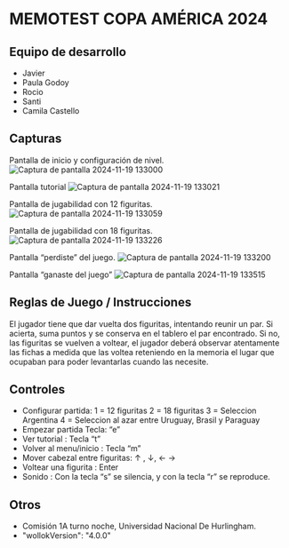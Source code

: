 # MEMOTEST COPA AMÉRICA 2024

## Equipo de desarrollo

- Javier
- Paula Godoy
- Rocio
- Santi
- Camila Castello

## Capturas

Pantalla de inicio y configuración de nivel.
![Captura de pantalla 2024-11-19 133000](https://github.com/user-attachments/assets/f1d37d60-9c91-495f-a578-bfd7642be4c5)

Pantalla tutorial
![Captura de pantalla 2024-11-19 133021](https://github.com/user-attachments/assets/0c41f868-a39b-4ed7-952f-c292d6a53fc8)

Pantalla de jugabilidad con 12 figuritas.
![Captura de pantalla 2024-11-19 133059](https://github.com/user-attachments/assets/d81b3aed-134e-46a4-8119-588be47316ce)

Pantalla de jugabilidad con 18 figuritas.
![Captura de pantalla 2024-11-19 133226](https://github.com/user-attachments/assets/b6c01c94-c224-461c-8eeb-4d8c23de4f9d)

Pantalla “perdiste” del juego.
![Captura de pantalla 2024-11-19 133200](https://github.com/user-attachments/assets/dfc9ffc6-ec64-4d83-9367-e181f19b2419)

Pantalla “ganaste del juego”
![Captura de pantalla 2024-11-19 133515](https://github.com/user-attachments/assets/522ff143-5d76-43c3-a939-d96e2af0d562)

## Reglas de Juego / Instrucciones

El jugador tiene que dar vuelta dos figuritas, intentando reunir un par. Si acierta, suma puntos y se conserva en el tablero el par encontrado. Si no, las figuritas se vuelven a voltear, el jugador deberá observar atentamente las fichas a medida que las voltea reteniendo en la memoria el lugar que ocupaban para poder levantarlas cuando las necesite.


## Controles
- Configurar partida:
1 = 12 figuritas
2 = 18 figuritas
3 = Seleccion Argentina
4 = Seleccion al azar entre Uruguay, Brasil y Paraguay
- Empezar partida  Tecla: “e”
- Ver tutorial : Tecla “t”
- Volver al menu/inicio : Tecla “m”
- Mover cabezal entre figuritas: ↑ , ↓, ← →
- Voltear una figurita : Enter
- Sonido : Con la tecla “s” se silencia, y con la tecla “r” se reproduce.

## Otros

- Comisión 1A turno noche, Universidad Nacional De Hurlingham.
- "wollokVersion": "4.0.0"

